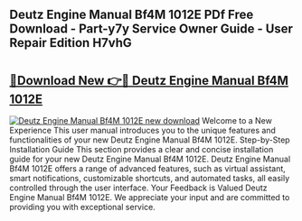 ## Deutz Engine Manual Bf4M 1012E PDf Free Download - Part-y7y Service Owner Guide - User Repair Edition H7vhG

# <h2><a href="http://bc63462.oget.top/?id=Deutz+Engine+Manual+Bf4M+1012E">🔗Download New 👉🔴 Deutz Engine Manual Bf4M 1012E</a></h2>

[![Deutz Engine Manual Bf4M 1012E new download](https://i.imgur.com/5g1atiW.png)](http://bc63462.oget.top/?id=Deutz+Engine+Manual+Bf4M+1012E)
Welcome to a New Experience This user manual introduces you to the unique features and functionalities of your new Deutz Engine Manual Bf4M 1012E. Step-by-Step Installation Guide This section provides a clear and concise installation guide for your new Deutz Engine Manual Bf4M 1012E. Deutz Engine Manual Bf4M 1012E offers a range of advanced features, such as virtual assistant, smart notifications, customizable shortcuts, and automated tasks, all easily controlled through the user interface. Your Feedback is Valued Deutz Engine Manual Bf4M 1012E. We appreciate your input and are committed to providing you with exceptional service.
